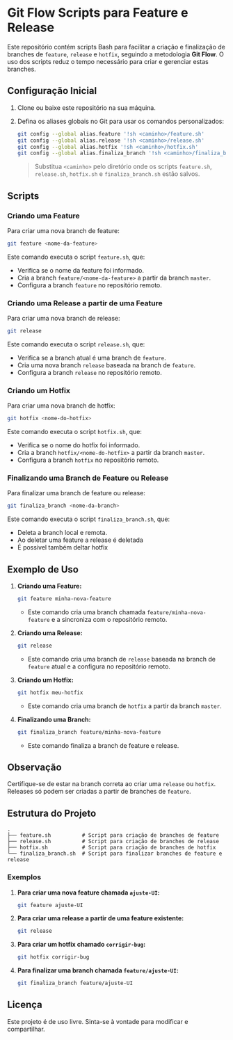 
# Git Flow Scripts para Feature e Release

Este repositório contém scripts Bash para facilitar a criação e finalização de branches de `feature`, `release` e `hotfix`, seguindo a metodologia **Git Flow**. O uso dos scripts reduz o tempo necessário para criar e gerenciar estas branches.

## Configuração Inicial

1. Clone ou baixe este repositório na sua máquina.
2. Defina os aliases globais no Git para usar os comandos personalizados:

   ```bash
   git config --global alias.feature '!sh <caminho>/feature.sh'
   git config --global alias.release '!sh <caminho>/release.sh'
   git config --global alias.hotfix '!sh <caminho>/hotfix.sh'
   git config --global alias.finaliza_branch '!sh <caminho>/finaliza_branch.sh'
   ```

   > Substitua `<caminho>` pelo diretório onde os scripts `feature.sh`, `release.sh`, `hotfix.sh` e `finaliza_branch.sh` estão salvos.

## Scripts

### Criando uma Feature

Para criar uma nova branch de feature:

```bash
git feature <nome-da-feature>
```

Este comando executa o script `feature.sh`, que:
- Verifica se o nome da feature foi informado.
- Cria a branch `feature/<nome-da-feature>` a partir da branch `master`.
- Configura a branch `feature` no repositório remoto.

### Criando uma Release a partir de uma Feature

Para criar uma nova branch de release:

```bash
git release
```

Este comando executa o script `release.sh`, que:
- Verifica se a branch atual é uma branch de `feature`.
- Cria uma nova branch `release` baseada na branch de `feature`.
- Configura a branch `release` no repositório remoto.

### Criando um Hotfix

Para criar uma nova branch de hotfix:

```bash
git hotfix <nome-do-hotfix>
```

Este comando executa o script `hotfix.sh`, que:
- Verifica se o nome do hotfix foi informado.
- Cria a branch `hotfix/<nome-do-hotfix>` a partir da branch `master`.
- Configura a branch `hotfix` no repositório remoto.

### Finalizando uma Branch de Feature ou Release

Para finalizar uma branch de feature ou release:

```bash
git finaliza_branch <nome-da-branch>
```

Este comando executa o script `finaliza_branch.sh`, que:
- Deleta a branch local e remota.
- Ao deletar uma feature a release é deletada
- É possivel também deltar hotfix

## Exemplo de Uso

1. **Criando uma Feature:**
   ```bash
   git feature minha-nova-feature
   ```

   - Este comando cria uma branch chamada `feature/minha-nova-feature` e a sincroniza com o repositório remoto.

2. **Criando uma Release:**
   ```bash
   git release
   ```

   - Este comando cria uma branch de `release` baseada na branch de `feature` atual e a configura no repositório remoto.

3. **Criando um Hotfix:**
   ```bash
   git hotfix meu-hotfix
   ```

   - Este comando cria uma branch de `hotfix` a partir da branch `master`.

4. **Finalizando uma Branch:**
   ```bash
   git finaliza_branch feature/minha-nova-feature
   ```

   - Este comando finaliza a branch de feature e release.

## Observação

Certifique-se de estar na branch correta ao criar uma `release` ou `hotfix`. Releases só podem ser criadas a partir de branches de `feature`.

## Estrutura do Projeto

```plaintext
.
├── feature.sh          # Script para criação de branches de feature
├── release.sh          # Script para criação de branches de release
├── hotfix.sh           # Script para criação de branches de hotfix
└── finaliza_branch.sh  # Script para finalizar branches de feature e release
```

### Exemplos

1. **Para criar uma nova feature chamada `ajuste-UI`:**
   ```bash
   git feature ajuste-UI
   ```

2. **Para criar uma release a partir de uma feature existente:**
   ```bash
   git release
   ```

3. **Para criar um hotfix chamado `corrigir-bug`:**
   ```bash
   git hotfix corrigir-bug
   ```

4. **Para finalizar uma branch chamada `feature/ajuste-UI`:**
   ```bash
   git finaliza_branch feature/ajuste-UI
   ```

## Licença

Este projeto é de uso livre. Sinta-se à vontade para modificar e compartilhar.
